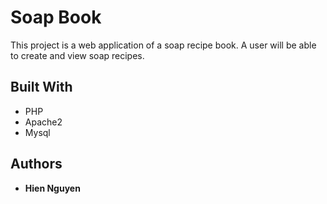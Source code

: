 # Soap Book 

This project is a web application of a soap recipe book.  A user will be able to create and view soap recipes.

## Built With

* PHP 
* Apache2
* Mysql

## Authors

* **Hien Nguyen**